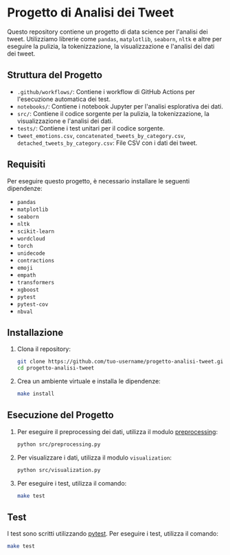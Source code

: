 # Progetto di Analisi dei Tweet

Questo repository contiene un progetto di data science per l'analisi dei tweet. Utilizziamo librerie come `pandas`, `matplotlib`, `seaborn`, `nltk` e altre per eseguire la pulizia, la tokenizzazione, la visualizzazione e l'analisi dei dati dei tweet.

## Struttura del Progetto

- `.github/workflows/`: Contiene i workflow di GitHub Actions per l'esecuzione automatica dei test.
- `notebooks/`: Contiene i notebook Jupyter per l'analisi esplorativa dei dati.
- `src/`: Contiene il codice sorgente per la pulizia, la tokenizzazione, la visualizzazione e l'analisi dei dati.
- `tests/`: Contiene i test unitari per il codice sorgente.
- `tweet_emotions.csv`, `concatenated_tweets_by_category.csv`, `detached_tweets_by_category.csv`: File CSV con i dati dei tweet.

## Requisiti

Per eseguire questo progetto, è necessario installare le seguenti dipendenze:

- `pandas`
- `matplotlib`
- `seaborn`
- `nltk`
- `scikit-learn`
- `wordcloud`
- `torch`
- `unidecode`
- `contractions`
- `emoji`
- `empath`
- `transformers`
- `xgboost`
- `pytest`
- `pytest-cov`
- `nbval`

## Installazione

1. Clona il repository:
    ```sh
    git clone https://github.com/tuo-username/progetto-analisi-tweet.git
    cd progetto-analisi-tweet
    ```

2. Crea un ambiente virtuale e installa le dipendenze:
    ```sh
    make install
    ```

## Esecuzione del Progetto

1. Per eseguire il preprocessing dei dati, utilizza il modulo [preprocessing](http://_vscodecontentref_/1):
    ```sh
    python src/preprocessing.py
    ```

2. Per visualizzare i dati, utilizza il modulo `visualization`:
    ```sh
    python src/visualization.py
    ```

3. Per eseguire i test, utilizza il comando:
    ```sh
    make test
    ```

## Test

I test sono scritti utilizzando [pytest](http://_vscodecontentref_/2). Per eseguire i test, utilizza il comando:
```sh
make test

